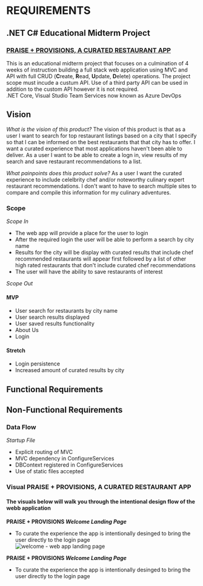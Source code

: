# REQUIREMENTS

## .NET C# Educational Midterm Project </br>
### [PRAISE + PROVISIONS, A CURATED RESTAURANT APP](https://praiseprovisions.azurewebsites.net/) </br>
This is an educational midterm project that focuses on a culmination of 4 weeks of instruction building a full stack web application using MVC and API with full CRUD (**C**reate, **R**ead, **U**pdate, **D**elete) operations. The project scope must incude a custum API. Use of a third party API can be used in addition to the custom API however it is not required.</br>
.NET Core, Visual Studio Team Services now known as Azure DevOps
</br>

## Vision
_What is the vision of this product?_
The vision of this product is that as a user I want to search for top restaurant listings based on a city that I specify so that I can be informed on the best restaurants that that city has to offer. I want a curated experience that most applications haven't been able to deliver. As a user I want to be able to create a logn in, view results of my search and save restaurant recommendations to a list.  

_What painpoints does this product solve?_
As a user I want the curated experience to include celelbrity chef and/or noteworthy culinary expert restaurant recommendations. I don't want to have to search multiple sites to compare and compile this information for my culinary adventures. 

### Scope
_Scope In_
+ The web app will provide a place for the user to login
+ After the required login the user will be able to perform a search by city name
+ Results for the city will be display with curated results that include chef recommended restaurants will appear first followed by a list of other high rated restaurants that don't include curated chef recommendations
+ The user will have the ability to save restaurants of interest 

_Scope Out_


#### MVP
+ User search for restaurants by city name
+ User search results displayed
+ User saved results functionality
+ About Us
+ Login 

#### Stretch
+ Login persistence 
+ Increased amount of curated results by city

## Functional Requirements

## Non-Functional Requirements

### Data Flow
_Startup File_
* Explicit routing of MVC
* MVC dependency in ConfigureServices
* DBContext registered in ConfigureServices
* Use of static files accepted

### Visual PRAISE + PROVISIONS, A CURATED RESTAURANT APP
#### The visuals below will walk you through the intentional design flow of the webb application
**PRAISE + PROVISIONS _Welcome Landing Page_**
+ To curate the experience the app is intentionally desinged to bring the user directly to the login page</br>
![welcome - web app landing page](https://user-images.githubusercontent.com/39015829/48316137-73788980-e594-11e8-9c7d-5ed8dc3bf250.jpg)

**PRAISE + PROVISIONS _Welcome Landing Page_**
+ To curate the experience the app is intentionally desinged to bring the user directly to the login page</br>
